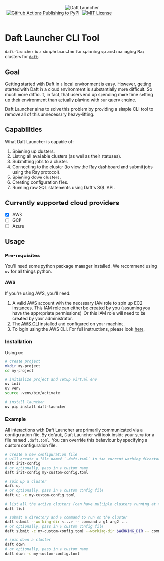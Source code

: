 <div align="center">
  <img src="https://emojis.wiki/thumbs/emojis/rocket.webp" alt="Daft Launcher">
</div>

<div style="display: flex; flex-direction: row;">
  <a href="https://github.com/Eventual-Inc/daft-launcher/actions/workflows/publish-to-pypi.yaml" style="padding: 0px 5px;">
    <img src="https://github.com/Eventual-Inc/Daft/actions/workflows/python-package.yml/badge.svg" alt="GitHub Actions Publishing to PyPI">
  </a>
  <a href="./LICENSE-MIT" style="padding: 0px 5px;">
    <img src="https://img.shields.io/badge/license-MIT-blue.svg" alt="MIT License">
  </a>
</div>

<br/>

# Daft Launcher CLI Tool

`daft-launcher` is a simple launcher for spinning up and managing Ray clusters for [`daft`](https://github.com/Eventual-Inc/Daft).

## Goal

Getting started with Daft in a local environment is easy.
However, getting started with Daft in a cloud environment is substantially more difficult.
So much more difficult, in fact, that users end up spending more time setting up their environment than actually playing with our query engine.

Daft Launcher aims to solve this problem by providing a simple CLI tool to remove all of this unnecessary heavy-lifting.

## Capabilities

What Daft Launcher is capable of:
1. Spinning up clusters.
2. Listing all available clusters (as well as their statuses).
3. Submitting jobs to a cluster.
4. Connecting to the cluster (to view the Ray dashboard and submit jobs using the Ray protocol).
5. Spinning down clusters.
6. Creating configuration files.
7. Running raw SQL statements using Daft's SQL API.

## Currently supported cloud providers

- [x] AWS
- [ ] GCP
- [ ] Azure

## Usage

### Pre-requisites

You'll need some python package manager installed.
We recommend using `uv` for all things python.

#### AWS

If you're using AWS, you'll need:
1. A valid AWS account with the necessary IAM role to spin up EC2 instances.
  This IAM role can either be created by you (assuming you have the appropriate permissions).
  Or this IAM role will need to be created by your administrator.
2. The [AWS CLI](https://aws.amazon.com/cli/) installed and configured on your machine.
3. To login using the AWS CLI.
  For full instructions, please look [here](https://google.com).

### Installation

Using `uv`:

```bash
# create project
mkdir my-project
cd my-project

# initialize project and setup virtual env
uv init
uv venv
source .venv/bin/activate

# install launcher
uv pip install daft-launcher
```

### Example

All interactions with Daft Launcher are primarily communicated via a configuration file.
By default, Daft Launcher will look inside your `$CWD` for a file named `.daft.toml`.
You can override this behaviour by specifying a custom configuration file.

```bash
# create a new configuration file
# will create a file named `.daft.toml` in the current working directory
daft init-config
# or optionally, pass in a custom name
daft init-config my-custom-config.toml

# spin up a cluster
daft up
# or optionally, pass in a custom config file
daft up -c my-custom-config.toml

# list all the active clusters (can have multiple clusters running at the same time)
daft list

# submit a directory and a command to run on the cluster
daft submit --working-dir <...> -- command arg1 arg2 ...
# or optionally, pass in a custom config file
daft submit -c my-custom-config.toml --working-dir $WORKING_DIR -- command arg1 arg2 ...

# spin down a cluster
daft down
# or optionally, pass in a custom name
daft down -c my-custom-config.toml
```
